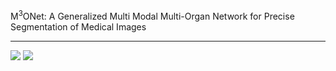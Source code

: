 M<sup>3</sup>ONet: A Generalized Multi Modal Multi-Organ Network for Precise Segmentation of Medical Images



_____________________________________
![](https://github.com/Snehashis100/M3ONet/blob/main/media/input_imgs.gif)
![](https://github.com/Snehashis100/M3ONet/blob/main/media/output_imgs.gif)
